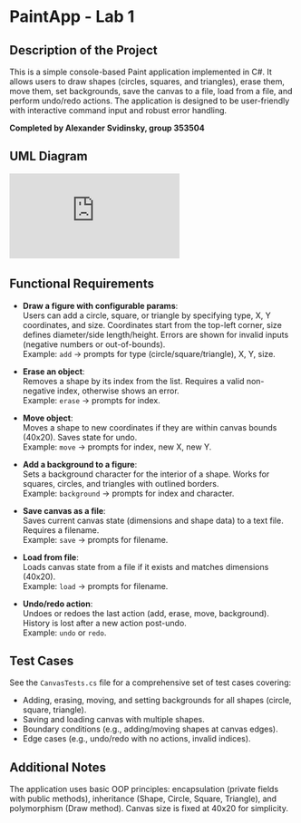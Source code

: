 # PaintApp - Lab 1

## Description of the Project
This is a simple console-based Paint application implemented in C#. It allows users to draw shapes (circles, squares, and triangles), erase them, move them, set backgrounds, save the canvas to a file, load from a file, and perform undo/redo actions. The application is designed to be user-friendly with interactive command input and robust error handling.

**Completed by Alexander Svidinsky, group 353504**

## UML Diagram
![UML Diagram](https://github.com/qwint2ez/PaintApp/blob/main/uml_diagram.pdf)

## Functional Requirements

- **Draw a figure with configurable params**:  
  Users can add a circle, square, or triangle by specifying type, X, Y coordinates, and size. Coordinates start from the top-left corner, size defines diameter/side length/height. Errors are shown for invalid inputs (negative numbers or out-of-bounds).  
  Example: `add` → prompts for type (circle/square/triangle), X, Y, size.

- **Erase an object**:  
  Removes a shape by its index from the list. Requires a valid non-negative index, otherwise shows an error.  
  Example: `erase` → prompts for index.

- **Move object**:  
  Moves a shape to new coordinates if they are within canvas bounds (40x20). Saves state for undo.  
  Example: `move` → prompts for index, new X, new Y.

- **Add a background to a figure**:  
  Sets a background character for the interior of a shape. Works for squares, circles, and triangles with outlined borders.  
  Example: `background` → prompts for index and character.

- **Save canvas as a file**:  
  Saves current canvas state (dimensions and shape data) to a text file. Requires a filename.  
  Example: `save` → prompts for filename.

- **Load from file**:  
  Loads canvas state from a file if it exists and matches dimensions (40x20).  
  Example: `load` → prompts for filename.

- **Undo/redo action**:  
  Undoes or redoes the last action (add, erase, move, background). History is lost after a new action post-undo.  
  Example: `undo` or `redo`.

## Test Cases
See the `CanvasTests.cs` file for a comprehensive set of test cases covering:
- Adding, erasing, moving, and setting backgrounds for all shapes (circle, square, triangle).
- Saving and loading canvas with multiple shapes.
- Boundary conditions (e.g., adding/moving shapes at canvas edges).
- Edge cases (e.g., undo/redo with no actions, invalid indices).

## Additional Notes
The application uses basic OOP principles: encapsulation (private fields with public methods), inheritance (Shape, Circle, Square, Triangle), and polymorphism (Draw method). Canvas size is fixed at 40x20 for simplicity.
